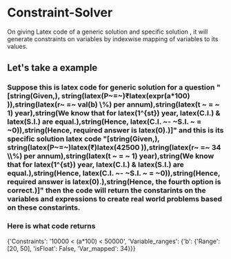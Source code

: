 # Constraint-Solver
On giving Latex code of a generic solution and specific solution , it will generate constraints on variables by indexwise mapping of variables to its values.

## Let's take a example
### Suppose this is latex code for  generic solution for a question   "[string(Given,), string(latex(P~=~)₹latex(expr(a*100) )),string(latex(r~ =~ val(b) \\%) per annum),string(latex(t ~ = ~ 1) year),string(We know that for latex(1^{st}) year, latex(C.I.) & latex(S.I.) are equal.),string(Hence, latex(C.I. ~- ~S.I. ~ = ~0)),string(Hence, required answer is latex(0).)]"   and this is its specific solution latex code   "[string(Given,), string(latex(P~=~)latex(₹)latex(42500 )),string(latex(r~ =~ 34 \\\\%) per annum),string(latex(t ~ = ~ 1) year),string(We know that for latex(1^{st}) year, latex(C.I.) & latex(S.I.) are equal.),string(Hence, latex(C.I. ~- ~S.I. ~ = ~0)),string(Hence, required answer is latex(0).),string(Hence, the fourth option is correct.)]"   then the code will return the constarints on the variables and expressions to create real world problems based on these constarints.

### Here is what code returns  

{'Constraints': '10000  < (a*100) < 50000', 'Variable_ranges': {'b': {'Range': [20, 50], 'isFloat': False, 'Var_mapped': 34}}}
